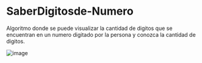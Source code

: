 # SaberDigitosde-Numero

Algoritmo donde se puede visualizar la cantidad de digitos que se encuentran en un numero digitado por la persona y conozca la cantidad de digitos.

![image](https://github.com/user-attachments/assets/665ce8ff-ca7c-4a42-b08c-f9cf66d38b2c)



